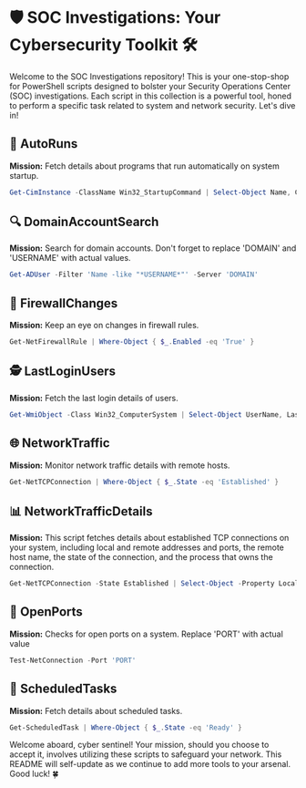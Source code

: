# 🛡️ SOC Investigations: Your Cybersecurity Toolkit 🛠️

Welcome to the SOC Investigations repository! This is your one-stop-shop for PowerShell scripts designed to bolster your Security Operations Center (SOC) investigations. Each script in this collection is a powerful tool, honed to perform a specific task related to system and network security. Let's dive in!

## 🚀 AutoRuns
**Mission:** Fetch details about programs that run automatically on system startup.
```powershell
Get-CimInstance -ClassName Win32_StartupCommand | Select-Object Name, Command, Location, User
```

## 🔍 DomainAccountSearch
**Mission:** Search for domain accounts. Don't forget to replace 'DOMAIN' and 'USERNAME' with actual values.
```powershell
Get-ADUser -Filter 'Name -like "*USERNAME*"' -Server 'DOMAIN'
```

## 🚧 FirewallChanges
**Mission:** Keep an eye on changes in firewall rules.
```powershell
Get-NetFirewallRule | Where-Object { $_.Enabled -eq 'True' }
```

## 🕵️ LastLoginUsers
**Mission:** Fetch the last login details of users.
```powershell
Get-WmiObject -Class Win32_ComputerSystem | Select-Object UserName, LastLogin
```

## 🌐 NetworkTraffic
**Mission:** Monitor network traffic details with remote hosts.
```powershell
Get-NetTCPConnection | Where-Object { $_.State -eq 'Established' }
```

## 📊 NetworkTrafficDetails
**Mission:** This script fetches details about established TCP connections on your system, including local and remote addresses and ports, the remote host name, the state of the connection, and the process that owns the connection.
```powershell
Get-NetTCPConnection -State Established | Select-Object -Property LocalAddress, LocalPort, @{Name='RemoteHostName'; Expression={(Resolve-DnsName $_.RemoteAddress).NameHost}}, RemoteAddress, RemotePort, State, @{Name='ProcessName'; Expression={(Get-Process -Id $_.OwningProcess).Path}} | Format-Table
```

## 🚪 OpenPorts
**Mission:** Checks for open ports on a system.  Replace 'PORT' with actual value
```powershell
Test-NetConnection -Port 'PORT'
```

## 📅 ScheduledTasks
**Mission:** Fetch details about scheduled tasks.
```powershell
Get-ScheduledTask | Where-Object { $_.State -eq 'Ready' }
```

Welcome aboard, cyber sentinel! Your mission, should you choose to accept it, involves utilizing these scripts to safeguard your network. This README will self-update as we continue to add more tools to your arsenal. Good luck! 🍀

